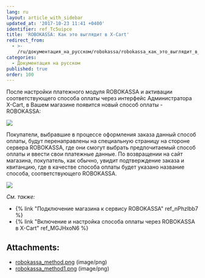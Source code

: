 ```yaml
---
lang: ru
layout: article_with_sidebar
updated_at: '2017-10-23 11:41 +0400'
identifier: ref_Tc5uipce
title: 'ROBOKASSA: Как это выглядит в X-Cart'
redirect_from:
  - >-
    /ru/документация_на_русском/robokassa/robokassa_как_это_выглядит_в_x-cart.html
categories:
  - Документация на русском
published: true
order: 100
---
```



После настройки платежного модуля ROBOKASSA и активации соответствующего способа оплаты через интерфейс Администратора X-Cart, в Вашем магазине появится новый способ оплаты - ROBOKASSA:

![]({{site.baseurl}}/attachments/7504665/7602400.png)

Покупатели, выбравшие в процессе оформления заказа данный способ оплаты, будут перенаправлены на специальную страницу на стороне сервера ROBOKASSA, где они смогут выбрать предпочитаемый способ оплаты и ввести свои платежные данные. По возвращении на сайт магазина, покупатель, как обычно, увидит подтверждение заказа и квитанцию, где в качестве способа оплаты будет указано название способа, соответствующего ROBOKASSA.

![]({{site.baseurl}}/attachments/7504665/7602401.png)

_См. также:_

*   {% link "Подключение магазина к сервису ROBOKASSA" ref_nPhzIbb7 %}
*   {% link "Включение и настройка способа оплаты через ROBOKASSA в X-Cart" ref_MGJHxoN6 %}

## Attachments:

* [robokassa_method.png]({{site.baseurl}}/attachments/7504665/7602400.png) (image/png)
* [robokassa_method1.png]({{site.baseurl}}/attachments/7504665/7602401.png) (image/png)
